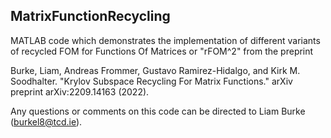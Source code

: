 ## MatrixFunctionRecycling
MATLAB code which demonstrates the implementation of different variants of recycled FOM for Functions Of Matrices or "rFOM^2" from the preprint

Burke, Liam, Andreas Frommer, Gustavo Ramirez-Hidalgo, and Kirk M. Soodhalter. "Krylov Subspace Recycling For Matrix Functions." arXiv preprint arXiv:2209.14163 (2022).

Any questions or comments on this code can be directed to Liam Burke (burkel8@tcd.ie). 
